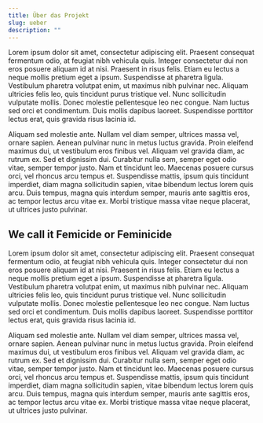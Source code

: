```yaml
---
title: Über das Projekt
slug: ueber
description: ""
---
```


Lorem ipsum dolor sit amet, consectetur adipiscing elit. Praesent consequat fermentum odio, at feugiat nibh vehicula quis. Integer consectetur dui non eros posuere aliquam id at nisi. Praesent in risus felis. Etiam eu lectus a neque mollis pretium eget a ipsum. Suspendisse at pharetra ligula. Vestibulum pharetra volutpat enim, ut maximus nibh pulvinar nec. Aliquam ultricies felis leo, quis tincidunt purus tristique vel. Nunc sollicitudin vulputate mollis. Donec molestie pellentesque leo nec congue. Nam luctus sed orci et condimentum. Duis mollis dapibus laoreet. Suspendisse porttitor lectus erat, quis gravida risus lacinia id.

Aliquam sed molestie ante. Nullam vel diam semper, ultrices massa vel, ornare sapien. Aenean pulvinar nunc in metus luctus gravida. Proin eleifend maximus dui, ut vestibulum eros finibus vel. Aliquam vel gravida diam, ac rutrum ex. Sed et dignissim dui. Curabitur nulla sem, semper eget odio vitae, semper tempor justo. Nam et tincidunt leo. Maecenas posuere cursus orci, vel rhoncus arcu tempus et. Suspendisse mattis, ipsum quis tincidunt imperdiet, diam magna sollicitudin sapien, vitae bibendum lectus lorem quis arcu. Duis tempus, magna quis interdum semper, mauris ante sagittis eros, ac tempor lectus arcu vitae ex. Morbi tristique massa vitae neque placerat, ut ultrices justo pulvinar.

## We call it Femicide or Feminicide

Lorem ipsum dolor sit amet, consectetur adipiscing elit. Praesent consequat fermentum odio, at feugiat nibh vehicula quis. Integer consectetur dui non eros posuere aliquam id at nisi. Praesent in risus felis. Etiam eu lectus a neque mollis pretium eget a ipsum. Suspendisse at pharetra ligula. Vestibulum pharetra volutpat enim, ut maximus nibh pulvinar nec. Aliquam ultricies felis leo, quis tincidunt purus tristique vel. Nunc sollicitudin vulputate mollis. Donec molestie pellentesque leo nec congue. Nam luctus sed orci et condimentum. Duis mollis dapibus laoreet. Suspendisse porttitor lectus erat, quis gravida risus lacinia id.

Aliquam sed molestie ante. Nullam vel diam semper, ultrices massa vel, ornare sapien. Aenean pulvinar nunc in metus luctus gravida. Proin eleifend maximus dui, ut vestibulum eros finibus vel. Aliquam vel gravida diam, ac rutrum ex. Sed et dignissim dui. Curabitur nulla sem, semper eget odio vitae, semper tempor justo. Nam et tincidunt leo. Maecenas posuere cursus orci, vel rhoncus arcu tempus et. Suspendisse mattis, ipsum quis tincidunt imperdiet, diam magna sollicitudin sapien, vitae bibendum lectus lorem quis arcu. Duis tempus, magna quis interdum semper, mauris ante sagittis eros, ac tempor lectus arcu vitae ex. Morbi tristique massa vitae neque placerat, ut ultrices justo pulvinar.
